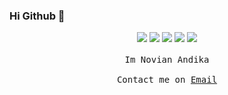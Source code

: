 ### Hi Github 👋

<p align="center">
  <img src="https://steamcdn-a.akamaihd.net/steamcommunity/public/images/items/333600/732897f371cf2f40f0af5fe9f9cdb42f090d7bdb.png">
  <img src="https://steamcdn-a.akamaihd.net/steamcommunity/public/images/items/333600/fc7f6abca8409d61fee91278889fabced33e1b19.png">
  <img src="https://steamcdn-a.akamaihd.net/steamcommunity/public/images/items/333600/7a1239608dc90e0439f5bc39e71ebc75be64d32f.png">
  <img src="https://steamcdn-a.akamaihd.net/steamcommunity/public/images/items/333600/002e35df0131b2358d93e0983d2feb98a93b82cf.png">
  <img src="https://steamcdn-a.akamaihd.net/steamcommunity/public/images/items/333600/122355823e167816ba6d45ef755f6f904dd580ee.png">
  <br><br>
  <samp>
    Im Novian Andika
     <br><br>Contact me on <a href="mailto:novian.andika@students.amikom.ac.id">Email</a>
  </samp>
</p>
  </samp>
</p>
